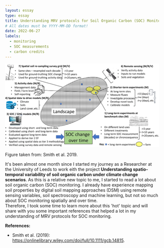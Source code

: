 ```yaml
---
layout: essay
type: essay
title: Understanding MRV protocols for Soil Organic Carbon (SOC) Monitoring
# All dates must be YYYY-MM-DD format!
date: 2022-06-27
labels:
  - monitoring
  - SOC measurements
  - carbon credits
---
```


<img class="ui large image" src="../images/MRV.png">

Figure taken from: Smith et al. 2019.  



It's been almost one month since I started my journey as a Researcher at the University of Leeds to work eith the project **Understanding spatio-temporal variability of soil organic carbon under climate change scenarios**. As this is a relative new topic to me, I started to read a lot about soil organic carbon (SOC) monitoring. I already have experience mapping soil properties by digital soil mapping approaches (DSM) using remote sensing variables, soil spectroscopy and machine learning, but not so much about SOC monitoring spatially and over time.  
Therefore, I took some time to learn more about this 'hot' topic and will share with you some important references that helped a lot in my understanding of MRV protocols for SOC monitoring.  

**References:** 
- Smith et al. (2019): https://onlinelibrary.wiley.com/doi/full/10.1111/gcb.14815.
